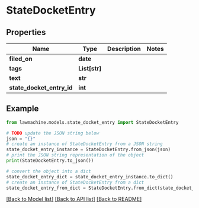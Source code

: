 # StateDocketEntry


## Properties

Name | Type | Description | Notes
------------ | ------------- | ------------- | -------------
**filed_on** | **date** |  | 
**tags** | **List[str]** |  | 
**text** | **str** |  | 
**state_docket_entry_id** | **int** |  | 

## Example

```python
from lawmachine.models.state_docket_entry import StateDocketEntry

# TODO update the JSON string below
json = "{}"
# create an instance of StateDocketEntry from a JSON string
state_docket_entry_instance = StateDocketEntry.from_json(json)
# print the JSON string representation of the object
print(StateDocketEntry.to_json())

# convert the object into a dict
state_docket_entry_dict = state_docket_entry_instance.to_dict()
# create an instance of StateDocketEntry from a dict
state_docket_entry_from_dict = StateDocketEntry.from_dict(state_docket_entry_dict)
```
[[Back to Model list]](../README.md#documentation-for-models) [[Back to API list]](../README.md#documentation-for-api-endpoints) [[Back to README]](../README.md)


